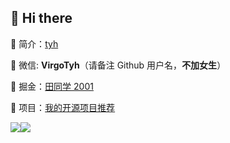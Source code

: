 ## 👋 Hi there

🍋 简介：[tyh](https://tianyuhao.cn)

💬 微信: **VirgoTyh**（请备注 Github 用户名，**不加女生**）

📑 掘金：[田同学 2001](https://juejin.cn/user/2243446742456888)

🎉 项目：[我的开源项目推荐](https://github.com/Tyh2001/tyh2001/blob/master/PROJECT_LIST.md)

![](https://tianyuhao.cn/images/auto/weixin.png)[![](https://github-readme-stats.vercel.app/api?username=Tyh2001)](<[https://github.com/FightingDesign/fighting-design](https://github.com/FightingDesign/fighting-design)>)

